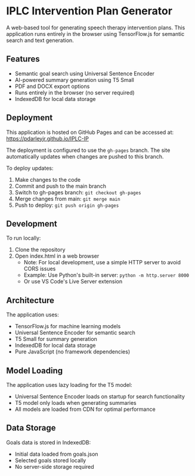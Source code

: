 # IPLC Intervention Plan Generator

A web-based tool for generating speech therapy intervention plans. This application runs entirely in the browser using TensorFlow.js for semantic search and text generation.

## Features

- Semantic goal search using Universal Sentence Encoder
- AI-powered summary generation using T5 Small
- PDF and DOCX export options
- Runs entirely in the browser (no server required)
- IndexedDB for local data storage

## Deployment

This application is hosted on GitHub Pages and can be accessed at:
https://pdarleyjr.github.io/IPLC-IP

The deployment is configured to use the `gh-pages` branch. The site automatically updates when changes are pushed to this branch.

To deploy updates:
1. Make changes to the code
2. Commit and push to the main branch
3. Switch to gh-pages branch: `git checkout gh-pages`
4. Merge changes from main: `git merge main`
5. Push to deploy: `git push origin gh-pages`

## Development

To run locally:

1. Clone the repository
2. Open index.html in a web browser
   - Note: For local development, use a simple HTTP server to avoid CORS issues
   - Example: Use Python's built-in server: `python -m http.server 8000`
   - Or use VS Code's Live Server extension

## Architecture

The application uses:
- TensorFlow.js for machine learning models
- Universal Sentence Encoder for semantic search
- T5 Small for summary generation
- IndexedDB for local data storage
- Pure JavaScript (no framework dependencies)

## Model Loading

The application uses lazy loading for the T5 model:
- Universal Sentence Encoder loads on startup for search functionality
- T5 model only loads when generating summaries
- All models are loaded from CDN for optimal performance

## Data Storage

Goals data is stored in IndexedDB:
- Initial data loaded from goals.json
- Selected goals stored locally
- No server-side storage required
